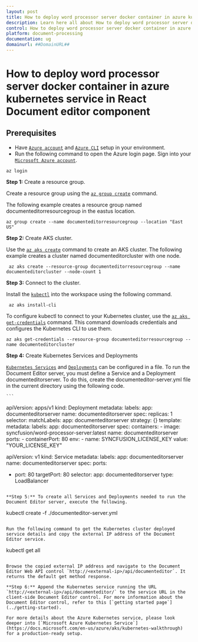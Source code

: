 ```yaml
---
layout: post
title: How to deploy word processor server docker container in azure kubernetes service in React Document editor component | Syncfusion
description: Learn here all about How to deploy word processor server docker container in azure kubernetes service in Syncfusion React Document editor component of Syncfusion Essential JS 2 and more.
control: How to deploy word processor server docker container in azure kubernetes service 
platform: document-processing
documentation: ug
domainurl: ##DomainURL##
---
```

# How to deploy word processor server docker container in azure kubernetes service in React Document editor component

## Prerequisites

* Have [`Azure account`](https://azure.microsoft.com/en-gb/) and [`Azure CLI`](https://docs.microsoft.com/en-us/cli/azure/?view=azure-cli-latest) setup in your environment.
* Run the following command to open the Azure login page. Sign into your [`Microsoft Azure account`](https://azure.microsoft.com/en-gb/).

```
az login
```

**Step 1:** Create a resource group.

Create a resource group using the [`az group create`](https://docs.microsoft.com/en-us/cli/azure/group#az-group-create) command.

The following example creates a resource group named documenteditorresourcegroup in the eastus location.

   ```
   az group create --name documenteditorresourcegroup --location "East US"
  ```

**Step 2:** Create AKS cluster.

Use the [`az aks create`](https://docs.microsoft.com/en-us/cli/azure/aks?view=azure-cli-latest#az-aks-create) command to create an AKS cluster. The following example creates a cluster named documenteditorcluster with one node.

   ```
    az aks create --resource-group documenteditorresourcegroup --name documenteditorcluster --node-count 1
  ```

**Step 3:** Connect to the cluster.

Install the [`kubectl`](https://kubernetes.io/docs/reference/kubectl/kubectl/) into the workspace using the following command.

   ```
    az aks install-cli
   ```

To configure kubectl to connect to your Kubernetes cluster, use the [`az aks get-credentials`](https://docs.microsoft.com/en-us/cli/azure/aks?view=azure-cli-latest#az-aks-get-credentials) command. This command downloads credentials and configures the Kubernetes CLI to use them.

   ```
   az aks get-credentials --resource-group documenteditorresourcegroup --name documenteditorcluster
  ```

**Step 4:** Create Kubernetes Services and Deployments

[`Kubernetes Services`](https://kubernetes.io/docs/concepts/services-networking/service/) and [`Deployments`](https://kubernetes.io/docs/concepts/workloads/controllers/deployment/) can be configured in a file. To run the Document Editor server, you must define a Service and a Deployment documenteditorserver. To do this, create the documenteditor-server.yml file in the current directory using the following code.

    ```
   apiVersion: apps/v1
   kind: Deployment
    metadata:
   labels:
    app: documenteditorserver
  name: documenteditorserver
  spec:
  replicas: 1
  selector:
    matchLabels:
      app: documenteditorserver
  strategy: {}
  template:
    metadata:
      labels:
        app: documenteditorserver
    spec:
      containers:
      - image: syncfusion/word-processor-server:latest
        name: documenteditorserver
        ports:
        - containerPort: 80
        env:
        - name: SYNCFUSION_LICENSE_KEY
          value: "YOUR_LICENSE_KEY"

  apiVersion: v1
 kind: Service
 metadata:
  labels:
    app: documenteditorserver
  name: documenteditorserver
  spec:
  ports:
  - port: 80
    targetPort: 80
  selector:
    app: documenteditorserver
  type: LoadBalancer
  ```

**Step 5:** To create all Services and Deployments needed to run the Document Editor server, execute the following.

  ```
   kubectl create -f ./documenteditor-server.yml
  ```

Run the following command to get the Kubernetes cluster deployed service details and copy the external IP address of the Document Editor service.

  ```
   kubectl get all
  ```

Browse the copied external IP address and navigate to the Document Editor Web API control `http://<external-ip>/api/documenteditor`. It returns the default get method response.

**Step 6:** Append the Kubernetes service running the URL `http://<external-ip>/api/documenteditor/` to the service URL in the client-side Document Editor control. For more information about the Document Editor control, refer to this [`getting started page`](../getting-started).

For more details about the Azure Kubernetes service, please look deeper into [`Microsoft Azure Kubernetes Service`](https://docs.microsoft.com/en-us/azure/aks/kubernetes-walkthrough) for a production-ready setup.
